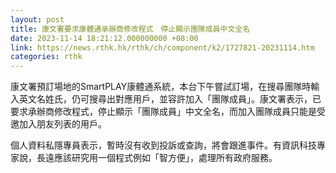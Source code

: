 ```yaml
---
layout: post
title: 康文署要求康體通承辦商修改程式　停止顯示團隊成員中文全名
date: 2023-11-14 18:21:12.000000000 +08:00
link: https://news.rthk.hk/rthk/ch/component/k2/1727821-20231114.htm
categories: rthk
---
```


康文署預訂場地的SmartPLAY康體通系統，本台下午嘗試訂場，在搜尋團隊時輸入英文名姓氏，仍可搜尋出對應用戶，並容許加入「團隊成員」。康文署表示，已要求承辦商修改程式，停止顯示「團隊成員」中文全名，而加入團隊成員只能是受邀加入朋友列表的用戶。

個人資料私隱專員表示，暫時沒有收到投訴或查詢，將會跟進事件。有資訊科技專家說，長遠應該研究用一個程式例如「智方便」，處理所有政府服務。

